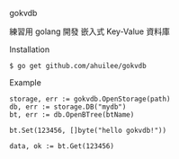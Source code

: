 gokvdb

練習用 golang 開發 嵌入式 Key-Value 資料庫

Installation

	$ go get github.com/ahuilee/gokvdb


Example

	storage, err := gokvdb.OpenStorage(path)
	db, err := storage.DB("mydb")
	bt, err := db.OpenBTree(btName)

	bt.Set(123456, []byte("hello gokvdb!"))

	data, ok := bt.Get(123456)


